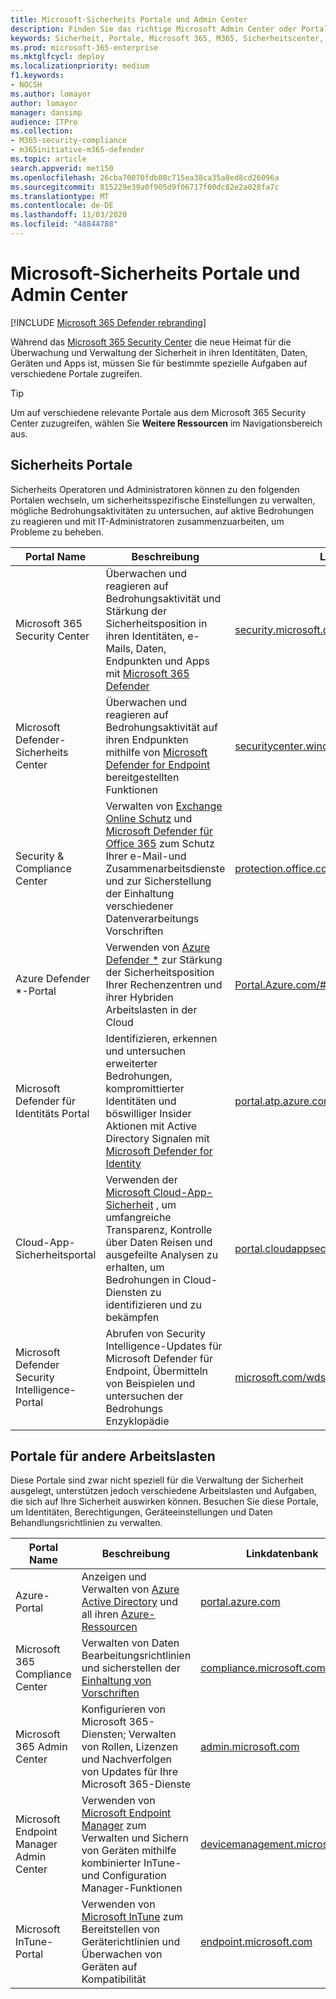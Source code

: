 ```yaml
---
title: Microsoft-Sicherheits Portale und Admin Center
description: Finden Sie das richtige Microsoft Admin Center oder Portal für die Verwaltung verschiedener Dienste im Zusammenhang mit der Sicherheit von Microsoft 365
keywords: Sicherheit, Portale, Microsoft 365, M365, Sicherheitscenter, Admin Center, URL, Link, MTP, Microsoft Defender ATP, Microsoft Defender Security Center, Azure ATP, Office 365 ATP, MCAS, WDSI, SCC, InTune, MDM, MEM, ASC, OATP, AATP, Cloud-App-Sicherheit, Azure AD, Security & Compliance Center
ms.prod: microsoft-365-enterprise
ms.mktglfcycl: deploy
ms.localizationpriority: medium
f1.keywords:
- NOCSH
ms.author: lomayor
author: lomayor
manager: dansimp
audience: ITPro
ms.collection:
- M365-security-compliance
- m365initiative-m365-defender
ms.topic: article
search.appverid: met150
ms.openlocfilehash: 26cba70070fdb08c715ea38ca35a8ed8cd26096a
ms.sourcegitcommit: 815229e39a0f905d9f06717f00dc82e2a028fa7c
ms.translationtype: MT
ms.contentlocale: de-DE
ms.lasthandoff: 11/03/2020
ms.locfileid: "48844788"
---
```

# <a name="microsoft-security-portals-and-admin-centers"></a>Microsoft-Sicherheits Portale und Admin Center

[!INCLUDE [Microsoft 365 Defender rebranding](../includes/microsoft-defender.md)]

Während das [Microsoft 365 Security Center](overview-security-center.md) die neue Heimat für die Überwachung und Verwaltung der Sicherheit in ihren Identitäten, Daten, Geräten und Apps ist, müssen Sie für bestimmte spezielle Aufgaben auf verschiedene Portale zugreifen.

> [!TIP] 
> Um auf verschiedene relevante Portale aus dem Microsoft 365 Security Center zuzugreifen, wählen Sie **Weitere Ressourcen** im Navigationsbereich aus.

## <a name="security-portals"></a>Sicherheits Portale

Sicherheits Operatoren und Administratoren können zu den folgenden Portalen wechseln, um sicherheitsspezifische Einstellungen zu verwalten, mögliche Bedrohungsaktivitäten zu untersuchen, auf aktive Bedrohungen zu reagieren und mit IT-Administratoren zusammenzuarbeiten, um Probleme zu beheben.
<p></p>

| Portal Name | Beschreibung | Linkdatenbank |
|---|---|---| 
| Microsoft 365 Security Center | Überwachen und reagieren auf Bedrohungsaktivität und Stärkung der Sicherheitsposition in ihren Identitäten, e-Mails, Daten, Endpunkten und Apps mit [Microsoft 365 Defender](microsoft-threat-protection.md) | [security.microsoft.com](https://security.microsoft.com/) |
| Microsoft Defender-Sicherheits Center | Überwachen und reagieren auf Bedrohungsaktivität auf ihren Endpunkten mithilfe von [Microsoft Defender for Endpoint](https://docs.microsoft.com/windows/security/threat-protection/microsoft-defender-atp/microsoft-defender-advanced-threat-protection) bereitgestellten Funktionen | [securitycenter.windows.com](https://securitycenter.microsoft.com/) |
| Security & Compliance Center | Verwalten von [Exchange Online Schutz](https://docs.microsoft.com/microsoft-365/security/office-365-security/exchange-online-protection-overview?view=o365-worldwide) und [Microsoft Defender für Office 365](https://docs.microsoft.com/microsoft-365/security/office-365-security/office-365-atp?view=o365-worldwide) zum Schutz Ihrer e-Mail-und Zusammenarbeitsdienste und zur Sicherstellung der Einhaltung verschiedener Datenverarbeitungs Vorschriften | [protection.office.com](https://protection.office.com) |
| Azure Defender *-Portal | Verwenden von [Azure Defender *](https://docs.microsoft.com/azure/security-center/security-center-intro) zur Stärkung der Sicherheitsposition Ihrer Rechenzentren und ihrer Hybriden Arbeitslasten in der Cloud | [Portal.Azure.com/#Blade/Microsoft_Azure_Security](https://portal.azure.com/#blade/Microsoft_Azure_Security/SecurityMenuBlade/0) |
| Microsoft Defender für Identitäts Portal | Identifizieren, erkennen und untersuchen erweiterter Bedrohungen, kompromittierter Identitäten und böswilliger Insider Aktionen mit Active Directory Signalen mit [Microsoft Defender for Identity](https://docs.microsoft.com/azure-advanced-threat-protection/what-is-atp) | [portal.atp.azure.com](https://portal.atp.azure.com/) |
| Cloud-App-Sicherheitsportal | Verwenden der [Microsoft Cloud-App-Sicherheit](https://docs.microsoft.com/cloud-app-security/what-is-cloud-app-security) , um umfangreiche Transparenz, Kontrolle über Daten Reisen und ausgefeilte Analysen zu erhalten, um Bedrohungen in Cloud-Diensten zu identifizieren und zu bekämpfen | [portal.cloudappsecurity.com](https://portal.cloudappsecurity.com/) |
| Microsoft Defender Security Intelligence-Portal | Abrufen von Security Intelligence-Updates für Microsoft Defender für Endpoint, Übermitteln von Beispielen und untersuchen der Bedrohungs Enzyklopädie | [microsoft.com/wdsi](https://microsoft.com/wdsi) |

## <a name="portals-for-other-workloads"></a>Portale für andere Arbeitslasten

Diese Portale sind zwar nicht speziell für die Verwaltung der Sicherheit ausgelegt, unterstützen jedoch verschiedene Arbeitslasten und Aufgaben, die sich auf Ihre Sicherheit auswirken können. Besuchen Sie diese Portale, um Identitäten, Berechtigungen, Geräteeinstellungen und Daten Behandlungsrichtlinien zu verwalten.
<p></p>

| Portal Name | Beschreibung | Linkdatenbank | 
|---|---|---| 
| Azure-Portal | Anzeigen und Verwalten von [Azure Active Directory](https://docs.microsoft.com/azure/active-directory/fundamentals/active-directory-whatis) und all ihren [Azure-Ressourcen](https://docs.microsoft.com/azure/azure-resource-manager/management/overview)  | [portal.azure.com](https://portal.azure.com/) |
| Microsoft 365 Compliance Center | Verwalten von Daten Bearbeitungsrichtlinien und sicherstellen der [Einhaltung von Vorschriften](https://docs.microsoft.com/microsoft-365/compliance/offering-home?view=o365-worldwide) | [compliance.microsoft.com](https://compliance.microsoft.com/) |
| Microsoft 365 Admin Center | Konfigurieren von Microsoft 365-Diensten; Verwalten von Rollen, Lizenzen und Nachverfolgen von Updates für Ihre Microsoft 365-Dienste | [admin.microsoft.com](https://admin.microsoft.com/) |
| Microsoft Endpoint Manager Admin Center | Verwenden von [Microsoft Endpoint Manager](https://docs.microsoft.com/mem/configmgr/) zum Verwalten und Sichern von Geräten mithilfe kombinierter InTune-und Configuration Manager-Funktionen | [devicemanagement.microsoft.com](https://devicemanagement.microsoft.com/) |
| Microsoft InTune-Portal | Verwenden von [Microsoft InTune](https://docs.microsoft.com/intune/fundamentals/what-is-intune) zum Bereitstellen von Geräterichtlinien und Überwachen von Geräten auf Kompatibilität | [endpoint.microsoft.com](https://endpoint.microsoft.com/#blade/Microsoft_Intune_DeviceSettings/DevicesMenu/overview)
